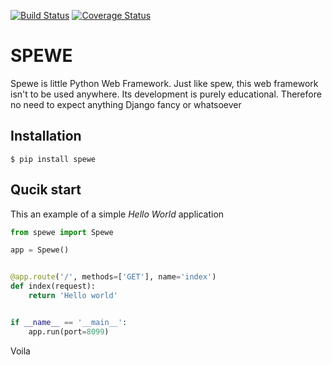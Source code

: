[![Build Status](https://travis-ci.org/josuebrunel/spewe.svg?branch=master)](https://travis-ci.org/josuebrunel/spewe)
[![Coverage Status](https://coveralls.io/repos/github/josuebrunel/spewe/badge.svg?branch=master)](https://coveralls.io/github/josuebrunel/spewe?branch=master)

SPEWE
=====

Spewe is little Python Web Framework.
Just like spew, this web framework isn't to be used anywhere. Its development is purely educational.
Therefore no need to expect anything Django fancy or whatsoever


## Installation

```shell
$ pip install spewe
```

## Qucik start

This an example of a simple _Hello World_ application

```python
from spewe import Spewe

app = Spewe()


@app.route('/', methods=['GET'], name='index')
def index(request):
    return 'Hello world'


if __name__ == '__main__':
    app.run(port=8099)
```

Voila

